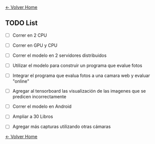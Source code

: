 [<- Volver Home](../README.md)  

## TODO List

- [ ] Correr en 2 CPU
- [ ] Correr en GPU y CPU
- [ ] Correr el modelo en 2 servidores distribuidos
- [ ] Utilizar el modelo para construir un programa que evalue fotos
- [ ] Integrar el programa que evalua fotos a una camara web y evaluar "online"
- [ ] Agregar al tensorboard las visualización de las imagenes que se predicen incorrectamente
- [ ] Correr el modelo en Android
- [ ] Ampliar a 30 Libros
- [ ] Agregar más capturas utilizando otras cámaras  



[<- Volver Home](../README.md)
